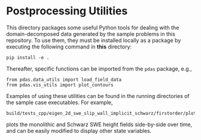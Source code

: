 # Postprocessing Utilities

This directory packages some useful Python tools for dealing with the domain-decomposed data generated by the sample problems in this repository. To use them, they must be installed locally as a package by executing the following command in **this** directory:
```
pip install -e .
```
Thereafter, specific functions can be imported from the ```pdas``` package, e.g.,
```
from pdas.data_utils import load_field_data
from pdas.vis_utils import plot_contours
```

Examples of using these utilities can be found in the running directories of the sample case executables. For example,
```
build/tests_cpp/eigen_2d_swe_slip_wall_implicit_schwarz/firstorder/plot.py
```
plots the monolithic and Schwarz SWE height fields side-by-side over time, and can be easily modified to display other state variables.